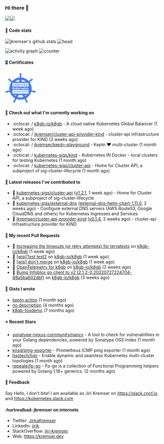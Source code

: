 ### Hi there 👋

 <img src="./b.gif" width="300px"><img src="./b.gif" width="300px">

#### 📱 Code stats

![jkremser's github stats](https://github-readme-stats.vercel.app/api?username=jkremser&count_private=true&show_icons=true&hide_border=false&theme=tokyonight&title_color=5bcdec&bg_color=0d1117&border_radius=false) ![head](https://user-images.githubusercontent.com/535866/175570014-71166aaa-95f7-4a4f-869c-93a16481de4e.jpeg)


![activity graph](https://activity-graph.herokuapp.com/graph?username=jkremser&theme=react-dark)
![counter](https://komarev.com/ghpvc/?username=jkremser&color=5bcdec&style=for-the-badge)

#### 🎖 Certificates
<p align="left"><a href="https://www.credly.com/badges/8ca716d9-fa9b-42e6-b4a1-ad043baf5396/public_url">
<img src="https://raw.githubusercontent.com/cncf/artwork/master/other/cka/color/kubernetes-cka-color.png" alt="https://www.credly.com/badges/8ca716d9-fa9b-42e6-b4a1-ad043baf5396/public_url" width="100" height="100"/> </a>
</p>

#### 👷 Check out what I'm currently working on

- :octocat: / [k8gb-io/k8gb](https://github.com/k8gb-io/k8gb) - A cloud native Kubernetes Global Balancer (1 week ago)
- :octocat: / [jkremser/cluster-api-provider-kind](https://github.com/jkremser/cluster-api-provider-kind) - cluster-api Infrastructure provider for KIND (2 weeks ago)
- :octocat: / [jkremser/keptn-playground](https://github.com/jkremser/keptn-playground) - Keptn ♥ multi-cluster (1 month ago)
- :octocat: / [kubernetes-sigs/kind](https://github.com/kubernetes-sigs/kind) - Kubernetes IN Docker - local clusters for testing Kubernetes (1 month ago)
- :octocat: / [kubernetes-sigs/cluster-api](https://github.com/kubernetes-sigs/cluster-api) - Home for Cluster API, a subproject of sig-cluster-lifecycle (1 month ago)

#### 🔭 Latest releases I've contributed to

- 🎉 [kubernetes-sigs/cluster-api](https://github.com/kubernetes-sigs/cluster-api) ([v1.2.1](https://github.com/kubernetes-sigs/cluster-api/releases/tag/v1.2.1), 1 week ago) - Home for Cluster API, a subproject of sig-cluster-lifecycle
- 🎉 [kubernetes-sigs/external-dns](https://github.com/kubernetes-sigs/external-dns) ([external-dns-helm-chart-1.11.0](https://github.com/kubernetes-sigs/external-dns/releases/tag/external-dns-helm-chart-1.11.0), 2 weeks ago) - Configure external DNS servers (AWS Route53, Google CloudDNS and others) for Kubernetes Ingresses and Services
- 🎉 [jkremser/cluster-api-provider-kind](https://github.com/jkremser/cluster-api-provider-kind) ([v0.1.4](https://github.com/jkremser/cluster-api-provider-kind/releases/tag/v0.1.4), 2 weeks ago) - cluster-api Infrastructure provider for KIND

#### 🔨 My recent Pull Requests

- 💪 [Increasing the timeouts (or retry attempts) for terratests](https://github.com/k8gb-io/k8gb/pull/941) on [k8gb-io/k8gb](https://github.com/k8gb-io/k8gb) (1 week ago)
- 💪 [[wip]Test test2](https://github.com/k8gb-io/k8gb/pull/939) on [k8gb-io/k8gb](https://github.com/k8gb-io/k8gb) (1 week ago)
- 💪 [[wip] don&#39;t merge](https://github.com/k8gb-io/k8gb/pull/938) on [k8gb-io/k8gb](https://github.com/k8gb-io/k8gb) (1 week ago)
- 💪 [OpenTelemetry for k8gb](https://github.com/k8gb-io/k8gb/pull/934) on [k8gb-io/k8gb](https://github.com/k8gb-io/k8gb) (2 weeks ago)
- 💪 [Bump Infoblox go client to v2 (2.1.2-0.20220727224704-88a5ba602dbf)](https://github.com/k8gb-io/k8gb/pull/931) on [k8gb-io/k8gb](https://github.com/k8gb-io/k8gb) (3 weeks ago)

#### 📓 Gists I wrote

- [keptn action](https://gist.github.com/4b9355e26643217f318fe37faa9ce444) (1 month ago)
- [no description](https://gist.github.com/a8143384049b171d4e64c5aeb6da4793) (4 months ago)
- [k8gb-fosdemo](https://gist.github.com/2f9cccb99120def7250b8c967f333b3f) (7 months ago)

#### ⭐ Recent Stars

- [sonatype-nexus-community/nancy](https://github.com/sonatype-nexus-community/nancy) - A tool to check for vulnerabilities in your Golang dependencies, powered by Sonatype OSS Index (1 month ago)
- [knsd/ping-exporter](https://github.com/knsd/ping-exporter) - Prometheus ICMP ping exporter (1 month ago)
- [liqotech/liqo](https://github.com/liqotech/liqo) - Enable dynamic and seamless Kubernetes multi-cluster topologies (1 month ago)
- [repeale/fp-go](https://github.com/repeale/fp-go) - Fp-go is a collection of Functional Programming helpers powered by Golang 1.18&#43; generics. (2 months ago)

#### 💬 Feedback

Say Hello, I don't bite! I am available as Jiri Kremser on https://slack.cncf.io and https://kubernetes.slack.com


#### :hurtrealbad: jkremser on internets

- Twitter: <a href="https://twitter.com/JirkaKremser">JirkaKremser</a>
- LinkedIn: <a href="https://www.linkedin.com/in/jirik/">jirik</a>
- StackOverflow: <a href="https://stackoverflow.com/users/1594980/jiri-kremser">jiri-kremser</a>
- Web: https://kremser.dev